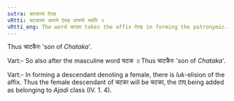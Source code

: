 ```yaml
---
sutra: चटकाया ऐरक्
vRtti: चटकाया अपत्ये ऐरक् प्रत्ययो भवति ॥
vRtti_eng: The word चटका takes the affix ऐरक् in forming the patronymic.
---
```

Thus चाटकैरः 'son of _Chataka_'.

Vart:- So also after the masculine word चटक ॥ Thus चाटकैरः 'son of _Chataka_'.

Vart:- In forming a descendant denoting a female, there is _luk_-elision of the affix. Thus the female descendant of चटका will be चटका, the टाप् being added as belonging to _Ajadi_ class (IV. 1. 4).
